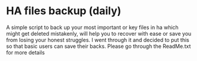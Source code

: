 # HA files backup (daily)
A simple script to back up your most important or key files in ha which might get deleted mistakenly, will help you to recover with ease or save you from losing your honest struggles. I went through it and decided to put this so that basic users can save their backs.
Please go through the ReadMe.txt for more details
